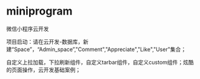 # miniprogram
微信小程序云开发

项目启动：请在云开发-数据库，新建“Space”，“Admin_space”,"Comment","Appreciate","Like","User"集合；

自定义上拉加载，下拉刷新组件，自定义tarbar组件，自定义custom组件；炫酷的页面操作，云开发基础案例；

